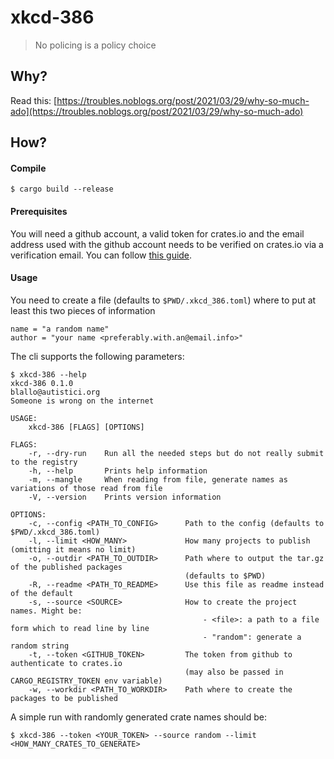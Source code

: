 # xkcd-386

> No policing is a policy choice

## Why?

Read this: [https://troubles.noblogs.org/post/2021/03/29/why-so-much-ado](https://troubles.noblogs.org/post/2021/03/29/why-so-much-ado)

## How?

#### Compile

```
$ cargo build --release
```

#### Prerequisites

You will need a github account, a valid token for crates.io and the email
address used with the github account needs to be verified on crates.io via a
verification email. You can follow [this guide][gh].

[gh]: https://doc.rust-lang.org/cargo/reference/publishing.html

#### Usage

You need to create a file (defaults to `$PWD/.xkcd_386.toml`) where to put at
least this two pieces of information

```
name = "a random name"
author = "your name <preferably.with.an@email.info>"
```

The cli supports the following parameters:

```
$ xkcd-386 --help
xkcd-386 0.1.0
blallo@autistici.org
Someone is wrong on the internet

USAGE:
    xkcd-386 [FLAGS] [OPTIONS]

FLAGS:
    -r, --dry-run    Run all the needed steps but do not really submit to the registry
    -h, --help       Prints help information
    -m, --mangle     When reading from file, generate names as variations of those read from file
    -V, --version    Prints version information

OPTIONS:
    -c, --config <PATH_TO_CONFIG>      Path to the config (defaults to $PWD/.xkcd_386.toml)
    -l, --limit <HOW_MANY>             How many projects to publish (omitting it means no limit)
    -o, --outdir <PATH_TO_OUTDIR>      Path where to output the tar.gz of the published packages
                                       (defaults to $PWD)
    -R, --readme <PATH_TO_README>      Use this file as readme instead of the default
    -s, --source <SOURCE>              How to create the project names. Might be:
                                           - <file>: a path to a file form which to read line by line
                                           - "random": generate a random string
    -t, --token <GITHUB_TOKEN>         The token from github to authenticate to crates.io
                                       (may also be passed in CARGO_REGISTRY_TOKEN env variable)
    -w, --workdir <PATH_TO_WORKDIR>    Path where to create the packages to be published
```

A simple run with randomly generated crate names should be:

```
$ xkcd-386 --token <YOUR_TOKEN> --source random --limit <HOW_MANY_CRATES_TO_GENERATE>
```
